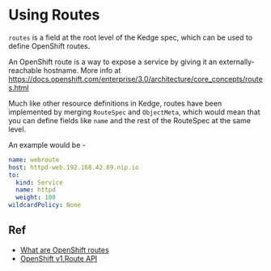 # Using Routes

`routes` is a field at the root level of the Kedge spec, which can be used
to define OpenShift routes.

An OpenShift route is a way to expose a service by giving it an
externally-reachable hostname.
More info at https://docs.openshift.com/enterprise/3.0/architecture/core_concepts/routes.html

Much like other resource definitions in Kedge, routes have been implemented
by merging `RouteSpec` and `ObjectMeta`, which would mean that you can
define fields like `name` and the rest of the RouteSpec at the same level.

An example would be -
```yaml
name: webroute
host: httpd-web.192.168.42.69.nip.io
to:
  kind: Service
  name: httpd
  weight: 100
wildcardPolicy: None
```

## Ref

- [What are OpenShift routes](https://docs.openshift.com/enterprise/3.0/architecture/core_concepts/routes.html) 
- [OpenShift v1.Route API](https://docs.openshift.org/latest/rest_api/apis-route.openshift.io/v1.Route.html)
